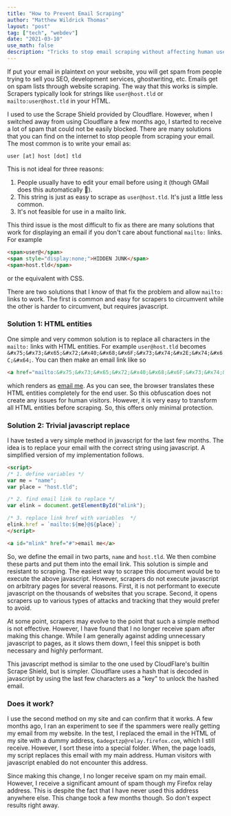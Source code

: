 ```yaml
---
title: "How to Prevent Email Scraping"
author: "Matthew Wildrick Thomas"
layout: "post"
tag: ["tech", "webdev"]
date: "2021-03-10"
use_math: false
description: "Tricks to stop email scraping without affecting human users"
---
```


If put your email in plaintext on your website, you will get spam from people trying to sell you SEO, development services, ghostwriting, etc. Emails get on spam lists through website scraping. The way that this works is simple. Scrapers typically look for strings like `user@host.tld` or `mailto:user@host.tld` in your HTML.

I used to use the Scrape Shield provided by Cloudflare. However, when I switched away from using Cloudflare a few months ago, I started to receive a lot of spam that could not be easily blocked. There are many solutions that you can find on the internet to stop people from scraping your email. The most common is to write your email as:

~~~
user [at] host [dot] tld
~~~

This is not ideal for three reasons:

1. People usually have to edit your email before using it (though GMail does this automatically 🧪).
2. This string is just as easy to scrape as `user@host.tld`. It's just a little less common.
3. It's not feasible for use in a mailto link.

This third issue is the most difficult to fix as there are many solutions that work for displaying an email if you don't care about functional `mailto:` links. For example

~~~ html
<span>user@</span>
<span style="display:none;">HIDDEN JUNK</span>
<span>host.tld</span>
~~~

or the equivalent with CSS.

There are two solutions that I know of that fix the problem and allow `mailto:` links to work. The first is common and easy for scrapers to circumvent while the other is harder to circumvent, but requires javascript.

### Solution 1: HTML entities

One simple and very common solution is to replace all characters in the `mailto:` links with HTML entities. For example `user@host.tld` becomes `&#x75;&#x73;&#x65;&#x72;&#x40;&#x68;&#x6F;&#x73;&#x74;&#x2E;&#x74;&#x6C;&#x64;`. You can then make an email link like so

~~~ html
<a href="mailto:&#x75;&#x73;&#x65;&#x72;&#x40;&#x68;&#x6F;&#x73;&#x74;&#x2E;&#x74;&#x6C;&#x64;">email me</a>
~~~

which renders as <a href="mailto:&#x75;&#x73;&#x65;&#x72;&#x40;&#x68;&#x6F;&#x73;&#x74;&#x2E;&#x74;&#x6C;&#x64;">email me</a>. As you can see, the browser translates these HTML entities completely for the end user. So this obfuscation does not create any issues for human visitors. However, it is very easy to transform all HTML entities before scraping. So, this offers only minimal protection.

### Solution 2: Trivial javascript replace

I have tested a very simple method in javascript for the last few months. The idea is to replace your email with the correct string using javascript. A simplified version of my implementation follows.

~~~ html
<script>
/* 1. define variables */
var me = "name";
var place = "host.tld";

/* 2. find email link to replace */
var elink = document.getElementById("mlink");

/* 3. replace link href with variables  */
elink.href = `mailto:${me}@${place}`;
</script>

<a id="mlink" href="#">email me</a>
~~~

So, we define the email in two parts, `name` and `host.tld`. We then combine these parts and put them into the email link. This solution is simple and resistant to scraping. The easiest way to scrape this document would be to execute the above javascript. However, scrapers do not execute javascript on arbitrary pages for several reasons. First, it is not performant to execute javascript on the thousands of websites that you scrape. Second, it opens scrapers up to various types of attacks and tracking that they would prefer to avoid.

At some point, scrapers may evolve to the point that such a simple method is not effective. However, I have found that I no longer receive spam after making this change. While I am generally against adding unnecessary javascript to pages, as it slows them down, I feel this snippet is both necessary and highly performant.

This javascript method is similar to the one used by CloudFlare's builtin Scrape Shield, but is simpler. Cloudflare uses a hash that is decoded in javascript by using the last few characters as a "key" to unlock the hashed email.

### Does it work?

I use the second method on my site and can confirm that it works. A few months ago, I ran an experiment to see if the spammers were really getting my email from my website. In the test, I replaced the email in the HTML of my site with a dummy address, `6adegxtzp@relay.firefox.com`, which I still receive. However, I sort these into a special folder. When, the page loads, my script replaces this email with my main address. Human visitors with javascript enabled do not encounter this address.

Since making this change, I no longer receive spam on my main email. However, I receive a significant amount of spam though my Firefox relay address. This is despite the fact that I have never used this address anywhere else. This change took a few months though. So don't expect results right away.
